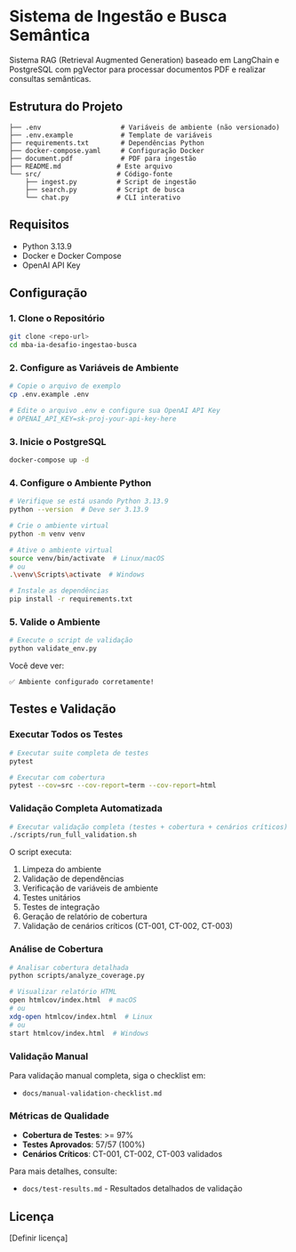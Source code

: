 # Sistema de Ingestão e Busca Semântica

Sistema RAG (Retrieval Augmented Generation) baseado em LangChain e PostgreSQL com pgVector para processar documentos PDF e realizar consultas semânticas.

## Estrutura do Projeto

```
├── .env                    # Variáveis de ambiente (não versionado)
├── .env.example            # Template de variáveis
├── requirements.txt        # Dependências Python
├── docker-compose.yaml     # Configuração Docker
├── document.pdf            # PDF para ingestão
├── README.md              # Este arquivo
└── src/                   # Código-fonte
    ├── ingest.py          # Script de ingestão
    ├── search.py          # Script de busca
    └── chat.py            # CLI interativo
```

## Requisitos

- Python 3.13.9
- Docker e Docker Compose
- OpenAI API Key

## Configuração

### 1. Clone o Repositório

```bash
git clone <repo-url>
cd mba-ia-desafio-ingestao-busca
```

### 2. Configure as Variáveis de Ambiente

```bash
# Copie o arquivo de exemplo
cp .env.example .env

# Edite o arquivo .env e configure sua OpenAI API Key
# OPENAI_API_KEY=sk-proj-your-api-key-here
```

### 3. Inicie o PostgreSQL

```bash
docker-compose up -d
```

### 4. Configure o Ambiente Python

```bash
# Verifique se está usando Python 3.13.9
python --version  # Deve ser 3.13.9

# Crie o ambiente virtual
python -m venv venv

# Ative o ambiente virtual
source venv/bin/activate  # Linux/macOS
# ou
.\venv\Scripts\activate  # Windows

# Instale as dependências
pip install -r requirements.txt
```

### 5. Valide o Ambiente

```bash
# Execute o script de validação
python validate_env.py
```

Você deve ver:
```
✅ Ambiente configurado corretamente!
```

## Testes e Validação

### Executar Todos os Testes

```bash
# Executar suite completa de testes
pytest

# Executar com cobertura
pytest --cov=src --cov-report=term --cov-report=html
```

### Validação Completa Automatizada

```bash
# Executar validação completa (testes + cobertura + cenários críticos)
./scripts/run_full_validation.sh
```

O script executa:
1. Limpeza do ambiente
2. Validação de dependências
3. Verificação de variáveis de ambiente
4. Testes unitários
5. Testes de integração
6. Geração de relatório de cobertura
7. Validação de cenários críticos (CT-001, CT-002, CT-003)

### Análise de Cobertura

```bash
# Analisar cobertura detalhada
python scripts/analyze_coverage.py

# Visualizar relatório HTML
open htmlcov/index.html  # macOS
# ou
xdg-open htmlcov/index.html  # Linux
# ou
start htmlcov/index.html  # Windows
```

### Validação Manual

Para validação manual completa, siga o checklist em:
- `docs/manual-validation-checklist.md`

### Métricas de Qualidade

- **Cobertura de Testes**: >= 97%
- **Testes Aprovados**: 57/57 (100%)
- **Cenários Críticos**: CT-001, CT-002, CT-003 validados

Para mais detalhes, consulte:
- `docs/test-results.md` - Resultados detalhados de validação

## Licença

[Definir licença]
